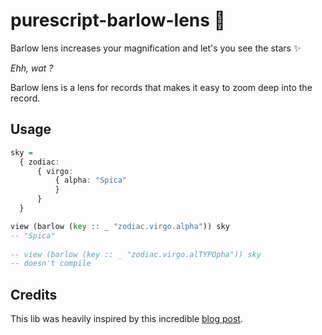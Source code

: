 # purescript-barlow-lens 🔭

Barlow lens increases your magnification and let's you see the stars ✨

*Ehh, wat ?*

Barlow lens is a lens for records that makes it easy to zoom deep into the record.

## Usage 

```purescript
sky =
  { zodiac:
      { virgo:
          { alpha: "Spica"
          }
      }
  }

view (barlow (key :: _ "zodiac.virgo.alpha")) sky
-- "Spica"
    
-- view (barlow (key :: _ "zodiac.virgo.alTYPOpha")) sky 
-- doesn't compile

```

## Credits

This lib was heavily inspired by this incredible [blog post](https://blog.csongor.co.uk/purescript-safe-printf/#The%20problem).
